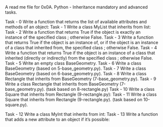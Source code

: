A read me file for 0x0A. Python - Inheritance mandatory and advanced tasks.

Task - 0 Write a function that returns the list of available attributes and methods of an object:
Task - 1 Write a class MyList that inherits from list:
Task - 2 Write a function that returns True if the object is exactly an instance of the specified class ; otherwise False.
Task - 3 Write a function that returns True if the object is an instance of, or if the object is an instance of a class that inherited from, the specified class ; otherwise False.
Task - 4 Write a function that returns True if the object is an instance of a class that inherited (directly or indirectly) from the specified class ; otherwise False.
Task - 5 Write an empty class BaseGeometry.
Task - 6 Write a class BaseGeometry (based on 5-base_geometry.py).
Task - 7 Write a class BaseGeometry (based on 6-base_geometry.py).
Task - 8 Write a class Rectangle that inherits from BaseGeometry (7-base_geometry.py).
Task - 9 Write a class Rectangle that inherits from BaseGeometry (7-base_geometry.py). (task based on 8-rectangle.py)
Task - 10 Write a class Square that inherits from Rectangle (9-rectangle.py):
Task - 11 Write a class Square that inherits from Rectangle (9-rectangle.py). (task based on 10-square.py).

Task - 12 Write a class MyInt that inherits from int:
Task - 13 Write a function that adds a new attribute to an object if it’s possible:
